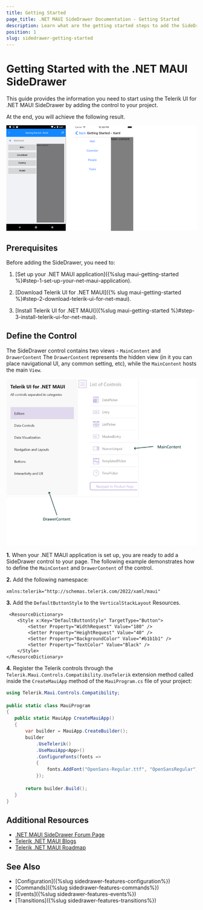 ```yaml
---
title: Getting Started
page_title: .NET MAUI SideDrawer Documentation - Getting Started
description: Learn what are the getting started steps to add the SideDrawer to your application.
position: 1
slug: sidedrawer-getting-started
---
```


# Getting Started with the .NET MAUI SideDrawer

This guide provides the information you need to start using the Telerik UI for .NET MAUI SideDrawer by adding the control to your project.

At the end, you will achieve the following result.

![.NET MAUI SideDrawer Getting Started](images/sidedrawer-gettingstarted.png)

## Prerequisites

Before adding the SideDrawer, you need to:

1. [Set up your .NET MAUI application]({%slug maui-getting-started %}#step-1-set-up-your-net-maui-application).

1. [Download Telerik UI for .NET MAUI]({% slug maui-getting-started %}#step-2-download-telerik-ui-for-net-maui).

1. [Install Telerik UI for .NET MAUI]({%slug maui-getting-started %}#step-3-install-telerik-ui-for-net-maui).

## Define the Control

The SideDrawer control contains two views - `MainContent` and `DrawerContent` The `DrawerContent` represents the hidden view (in it you can place navigational UI, any common setting, etc), while the `MainContent` hosts the main `View`.

![Visual Structure](images/sidedrawer_visualstructure.png)

**1.** When your .NET MAUI application is set up, you are ready to add a SideDrawer control to your page. The following example demonstrates how to define the `MainContent` and `DrawerContent` of the control.

<snippet id='sidedrawer-gettingstarted-xaml'/>

**2.** Add the following namespace:

```XAML
xmlns:telerik="http://schemas.telerik.com/2022/xaml/maui" 
```

**3.** Add the `DefaultButtonStyle` to the `VerticalStackLayout` Resources.

```XAML
 <ResourceDictionary>
    <Style x:Key="DefaultButtonStyle" TargetType="Button">
        <Setter Property="WidthRequest" Value="180" />
        <Setter Property="HeightRequest" Value="40" />
        <Setter Property="BackgroundColor" Value="#b1b1b1" />
        <Setter Property="TextColor" Value="Black" />
    </Style>
</ResourceDictionary>
```

**4.** Register the Telerik controls through the `Telerik.Maui.Controls.Compatibility.UseTelerik` extension method called inside the `CreateMauiApp` method of the `MauiProgram.cs` file of your project:

 ```C#
 using Telerik.Maui.Controls.Compatibility;

 public static class MauiProgram
 {
	public static MauiApp CreateMauiApp()
	{
		var builder = MauiApp.CreateBuilder();
		builder
			.UseTelerik()
			.UseMauiApp<App>()
			.ConfigureFonts(fonts =>
			{
				fonts.AddFont("OpenSans-Regular.ttf", "OpenSansRegular");
			});

		return builder.Build();
	}
 }           
 ```           
 
## Additional Resources

- [.NET MAUI SideDrawer Forum Page](https://www.telerik.com/forums/maui?tagId=1938)
- [Telerik .NET MAUI Blogs](https://www.telerik.com/blogs/mobile-net-maui)
- [Telerik .NET MAUI Roadmap](https://www.telerik.com/support/whats-new/maui-ui/roadmap)

## See Also

- [Configuration]({%slug sidedrawer-features-configuration%})
- [Commands]({%slug sidedrawer-features-commands%})
- [Events]({%slug sidedrawer-features-events%})
- [Transitions]({%slug sidedrawer-features-transitions%})
